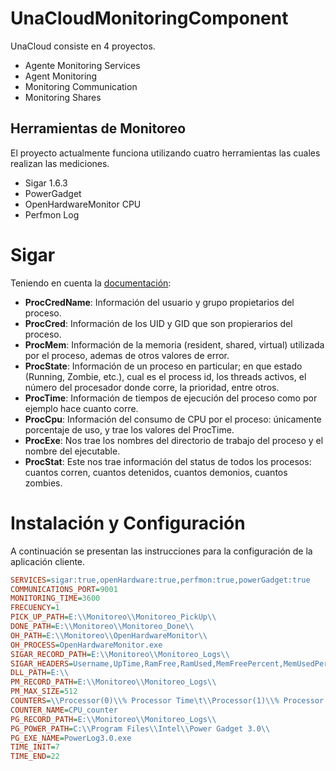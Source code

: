 # UnaCloudMonitoringComponent

UnaCloud consiste en 4 proyectos.

* Agente Monitoring Services
* Agent Monitoring
* Monitoring Communication
* Monitoring Shares

## Herramientas de Monitoreo

El proyecto actualmente funciona utilizando cuatro herramientas las cuales realizan las mediciones.

* Sigar 1.6.3
* PowerGadget
* OpenHardwareMonitor CPU
* Perfmon Log

# Sigar

Teniendo en cuenta la [documentación](http://cpansearch.perl.org/src/DOUGM/hyperic-sigar-1.6.3-src/docs/javadoc/org/hyperic/sigar/Sigar.html):

* **ProcCredName**: Información del usuario y grupo propietarios del proceso.
* **ProcCred**: Información de los UID y GID que son propierarios del proceso.
* **ProcMem**: Información de la memoria (resident, shared, virtual) utilizada por el proceso, ademas de otros valores de error.
* **ProcState**: Información de un proceso en particular; en que estado (Running, Zombie, etc.), cual es el process id, los threads activos, el número del procesador donde corre, la prioridad, entre otros.
* **ProcTime**: Información de tiempos de ejecución del proceso como por ejemplo hace cuanto corre.
* **ProcCpu**: Información del consumo de CPU por el proceso: únicamente porcentaje de uso, y trae los valores del ProcTime.
* **ProcExe**: Nos trae los nombres del directorio de trabajo del proceso y el nombre del ejecutable.
* **ProcStat**: Este nos trae información del status de todos los procesos: cuantos corren, cuantos detenidos, cuantos demonios, cuantos zombies.

# Instalación y Configuración

A continuación se presentan las instrucciones para la configuración de la aplicación cliente.

```ini
SERVICES=sigar:true,openHardware:true,perfmon:true,powerGadget:true
COMMUNICATIONS_PORT=9001
MONITORING_TIME=3600
FRECUENCY=1
PICK_UP_PATH=E:\\Monitoreo\\Monitoreo_PickUp\\
DONE_PATH=E:\\Monitoreo\\Monitoreo_Done\\
OH_PATH=E:\\Monitoreo\\OpenHardwareMonitor\\
OH_PROCESS=OpenHardwareMonitor.exe
SIGAR_RECORD_PATH=E:\\Monitoreo\\Monitoreo_Logs\\
SIGAR_HEADERS=Username,UpTime,RamFree,RamUsed,MemFreePercent,MemUsedPercent,SwapMemoryFree,SwapMemoryPageIn,SwapMemoryPageOut,SwapMemoryUsed,HDFreeSpace,HDUsedSpace,NetRXBytes,NetTxBytes,NetSpeed,NetRXErrors,NetTxErrors,NetRxPackets,NetTxPackets,Processes_Detail,Processes_General
DLL_PATH=E:\\
PM_RECORD_PATH=E:\\Monitoreo\\Monitoreo_Logs\\
PM_MAX_SIZE=512
COUNTERS=\\Processor(0)\\% Processor Time\t\\Processor(1)\\% Processor Time\t\\Processor(2)\\% Processor Time\t\\Processor(3)\\% Processor Time\t\\Processor(4)\\% Processor Time\t\\Processor(5)\\% Processor Time\t\\Processor(6)\\% Processor Time\t\\Processor(7)\\% Processor Time
COUNTER_NAME=CPU_counter
PG_RECORD_PATH=E:\\Monitoreo\\Monitoreo_Logs\\
PG_POWER_PATH=C:\\Program Files\\Intel\\Power Gadget 3.0\\
PG_EXE_NAME=PowerLog3.0.exe
TIME_INIT=7
TIME_END=22
```